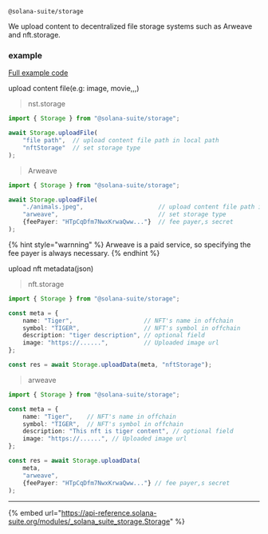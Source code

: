 `@solana-suite/storage`

We upload content to decentralized file storage systems such as Arweave and
nft.storage.

### example

[Full example code](https://github.com/fukaoi/solana-suite/blob/main/examples/integration13-upload-content.ts)

upload content file(e.g: image, movie,,,)

> nst.storage

```ts
import { Storage } from "@solana-suite/storage";

await Storage.uploadFile(
    "file path",  // upload content file path in local path  
    "nftStorage"  // set storage type
);
```

> Arweave

```ts
import { Storage } from "@solana-suite/storage";

await Storage.uploadFile(
    "./animals.jpeg",                     // upload content file path in local path  
    "arweave",                            // set storage type
    {feePayer: "HTpCqDfm7NwxKrwaQww..."}  // fee payer,s secret
);
```
{% hint style="warnning" %} 
Arweave is a paid service, so specifying the fee payer is always necessary.
{% endhint %}


upload nft metadata(json) 

> nft.storage

```ts
import { Storage } from "@solana-suite/storage";

const meta = {
    name: "Tiger",                    // NFT's name in offchain   
    symbol: "TIGER",                  // NFT's symbol in offchain 
    description: "tiger description", // optional field 
    image: "https://......",          // Uploaded image url 
};

const res = await Storage.uploadData(meta, "nftStorage");
```

> arweave

```ts
import { Storage } from "@solana-suite/storage";

const meta = {
    name: "Tiger",    // NFT's name in offchain   
    symbol: "TIGER",  // NFT's symbol in offchain 
    description: "This nft is tiger content", // optional field 
    image: "https://......", // Uploaded image url 
};

const res = await Storage.uploadData(
    meta, 
    "arweave", 
    {feePayer: "HTpCqDfm7NwxKrwaQww..."} // fee payer,s secret 
);
```
---

{% embed url="https://api-reference.solana-suite.org/modules/_solana_suite_storage.Storage" %}
